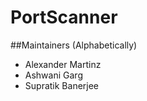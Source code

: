 PortScanner
===============

##Maintainers (Alphabetically)
* Alexander Martinz
* Ashwani Garg
* Supratik Banerjee
